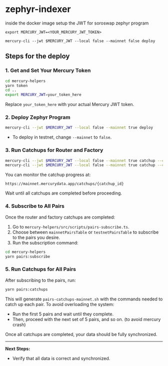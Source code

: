 # zephyr-indexer

inside the docker image setup the JWT for soroswap zephyr program

`export MERCURY_JWT=<YOUR_MERCURY_JWT_TOKEN>`

`mercury-cli --jwt $MERCURY_JWT --local false --mainnet false deploy`

## Steps for the deploy

### 1. Get and Set Your Mercury Token

```bash
cd mercury-helpers
yarn token
cd ..
export MERCURY_JWT=your_token_here
```

Replace `your_token_here` with your actual Mercury JWT token.

### 2. Deploy Zephyr Program

```bash
mercury-cli --jwt $MERCURY_JWT --local false --mainnet true deploy
```

- To deploy in testnet, change `--mainnet` to `false`.

### 3. Run Catchups for Router and Factory

```bash
mercury-cli --jwt $MERCURY_JWT --local false --mainnet true catchup --contracts "router_address"
mercury-cli --jwt $MERCURY_JWT --local false --mainnet true catchup --contracts "factory_address"
```

You can monitor the catchup progress at:

`https://mainnet.mercurydata.app/catchups/{catchup_id}`

Wait until all catchups are completed before proceeding.

### 4. Subscribe to All Pairs

Once the router and factory catchups are completed:

1. Go to `mercury-helpers/src/scripts/pairs-subscribe.ts`.
2. Choose between `mainnetPairsTable` or `testnetPairsTable` to subscribe to the pairs you desire.
3. Run the subscription command:

```bash
cd mercury-helpers
yarn pairs:subscribe
```

### 5. Run Catchups for All Pairs

After subscribing to the pairs, run:

```bash
yarn pairs:catchups
```

This will generate `pairs-catchups-mainnet.sh` with the commands needed to catch up each pair. To avoid overloading the system:

- Run the first 5 pairs and wait until they complete.
- Then, proceed with the next set of 5 pairs, and so on. (to avoid mercury crash)

Once all catchups are completed, your data should be fully synchronized.

---

**Next Steps:**

- Verify that all data is correct and synchronized.
